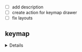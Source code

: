 - [ ] add description 
- [ ] create action for keymap drawer
- [ ] fix layouts

## keymap
<details>
<div align="center">
  <a href="/keymap-drawer/corne.yaml">
    <img alt="Example keymap visualization" src="/keymap-drawer/corne.svg"/>
  </a>
</div>
</details>
